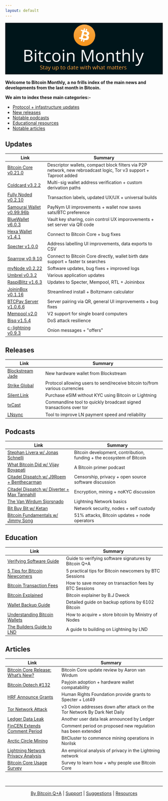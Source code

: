 ```yaml
---
layout: default
---
```


[![bitcoinerheader](https://raw.githubusercontent.com/BitcoinQnA/bitcoin-monthly/master/assets/images/BM2.png)](https://bitcoinmonthly.news/)

**Welcome to Bitcoin Monthly, a no frills index of the main news and developments from the last month in Bitcoin.**

**We aim to index these main categories:-** 

* [Protocol + infastructure updates](#updates)
* [New releases](#releases)
* [Notable podcasts](#podcasts)
* [Educational resources](#education)
* [Notable articles](#articles)


## Updates

| Link                                                              | Summary                                                                                    |
|-------------------------------------------------------------------|--------------------------------------------------------------------------------------------|
| [Bitcoin Core v0.21.0](https://bitcoincore.org/en/releases/0.21.0/)  | Descriptor wallets, compact block filters via P2P network, new rebroadcast logic, Tor v3 support + Taproot added |
| [Coldcard v3.2.2](https://blog.coinkite.com/version-3.2.2-released/)  | Multi-sig wallet address verification + custom derivation paths        |
| [Fully Noded v0.2.10](https://github.com/Fonta1n3/FullyNoded/releases/tag/v0.2.10)  | Transaction labels, updated UX/UX + universal builds        |
| [Samourai Wallet v0.99.96b](https://code.samourai.io/wallet/samourai-wallet-android)  | PayNym UI improvements + wallet now saves sats/BTC preference       |
| [BlueWallet v6.0.3](https://github.com/BlueWallet/BlueWallet/releases/tag/v6.0.3)  | Vault key sharing, coin control UX imporovements + set server via QR code |
| [Hexa Wallet v1.4.1](https://github.com/bithyve/hexa/releases/tag/v1.4.1)  | Connect to Bitcoin Core + bug fixes        |
| [Specter v1.0.0](https://github.com/cryptoadvance/specter-desktop/releases/tag/v1.0.0)  | Address labelling UI improvements, data exports to CSV       |
| [Sparrow v0.9.10](https://github.com/sparrowwallet/sparrow/releases)  | Connect to Bitcoin Core directly, wallet birth date support + faster tx searches    |
| [myNode v0.2.22](https://github.com/mynodebtc/mynode/blob/master/CHANGELOG) | Software updates, bug fixes + improved logs |
| [Umbrel v0.3.2](https://github.com/getumbrel/umbrel/releases/tag/v0.3.2)  | Various application updates                       |
| [RaspiBlitz v1.6.3](https://github.com/rootzoll/raspiblitz#downloading-the-software) | Updates to Specter, Mempool, RTL + Joininbox                     |
| [JoininBox v0.1.16](https://github.com/openoms/joininbox/releases/tag/v0.1.16) | Streamlined install + Boltzmann calculator                    |
| [BTCPay Server v1.0.6.6](https://github.com/btcpayserver/btcpayserver/releases/tag/v1.0.6.5) | Server pairing via QR, general UI improvements + bug fixes  |
| [Mempool v2.0](https://github.com/mempool/mempool/releases/tag/v2.0.0)               | V2 support for single board computers                               |
| [Bisq v1.5.4](https://github.com/bisq-network/bisq/releases)               | DoS attack resilience                               |
| [c-lightning v0.9.3](https://medium.com/blockstream/c-lightning-v0-9-3-federal-qualitative-strengthening-8d431e63b148) | Onion messages + "offers"     |


## Releases

| Link                                                       | Summary                                                                                    |
|------------------------------------------------------------|--------------------------------------------------------------------------------------------|
| [Blockstream Jade](https://blockstream.com/2021/01/03/en-secure-your-bitcoin-and-liquid-assets-with-blockstream-jade/)| New hardware wallet from Blockstream |
| [Strike Global](https://jimmymow.medium.com/announcing-strike-global-2392b908f611)| Protocol allowing users to send/receive bitcoin to/from various currencies |
| [Silent.Link](https://silent.link/)| Purchase eSIM without KYC using Bitcoin or Lightning |
| [txCast](https://txcast.org/) | Commandline tool to quickly broadcast signed transactions over tor  |
| [LNsync](https://blockstream.com/2021/01/22/en-lnsync-getting-your-lightning-node-up-to-speed-quickly/) | Tool to improve LN payment speed and reliability |


## Podcasts

| Link                                                            | Summary                                                                                    |
|-----------------------------------------------------------------|--------------------------------------------------------------------------------------------|
| [Stephan Livera w/ Jonas Schnelli](https://stephanlivera.com/episode/242/)  | Bitcoin development, contribution, funding + the ecosystem of Bitcoin   |
| [What Bitcoin Did w/ Vijay Boyapati](https://www.whatbitcoindid.com/podcast/the-ultimate-bitcoin-101)  | A Bitcoin primer podcast  |
| [Citadel Dispatch w/ J9Roem + Benthecarman](https://youtu.be/h9Rnpd5uuvo)  | Censorship, privacy + open source software discussion  |
| [Citadel Dispatch w/ Diverter + Max Tannahill](https://youtu.be/3psmfRWD9hg)  | Encryption, mining + noKYC discussion |
| [The Van Wirdum Sjorsnado](https://bitcoinmagazine.com/articles/the-lightning-network-basics)  | Lightning Network basics  |
| [Bit Buy Bit w/ Ketan](https://www.bit-buy-bit.com/podcast-1/episode/365a4c50/ep62-bitcoin-podcast-with-_k3tan) | Network security, nodes + self custody |
| [Bitcoin Fundamentals w/ Jimmy Song](https://www.theinvestorspodcast.com/bitcoin-fundamentals/btc009-bitcoin-engineering-w-core-developer-jimmy-song/) | 51% attacks, Bitcoin updates + node operators  |


## Education

| Link                                                            | Summary                                                                                    |
|-----------------------------------------------------------------|--------------------------------------------------------------------------------------------|
| [Verifying Software Guide ](https://www.bitcoinqna.com/post/verifying-software-101)  |  Guide to verifying software signatures by Bitcoin Q+A     |
| [5 Tips for Bitcoin Newcomers ](https://youtu.be/V-H4mBYJf7E)  |  5 practical tips for Bitcoin newcomers by BTC Sessions     |
| [Bitcoin Transaction Fees ](https://youtu.be/XQ4PRqdqadE)  |  How to save money on transaction fees by BTC Sessions     |
| [Bitcoin Explained ](https://youtu.be/DRPeExoH5rY)  |  Bitcoin explainer by B.J Dweck    |
| [Wallet Backup Guide](https://bitcoin-intro.com/en/backup) | Detailed guide on backup options by 6102 Bitcoin |
| [Understanding Bitcoin Wallets](https://youtu.be/bixxWrTDOyc) | How to acquire + store bitcoin by Ministry of Nodes |
| [The Builders Guide to LND](https://docs.lightning.engineering/) | A guide to building on Lightning by LND |


## Articles

| Link                                                            | Summary                                                                                    |
|-----------------------------------------------------------------|--------------------------------------------------------------------------------------------|
| [Bitcoin Core Release: What’s New?](https://bitcoinmagazine.com/articles/bitcoin-core-0-21-0-released-whats-new) | Bitcoin Core update review by Aaron van Wirdum  |
| [Bitcoin Optech #132](https://bitcoinops.org/en/newsletters/2021/01/20/) | Payjoin adoption + hardware wallet compatability   |
| [HRF Announce Grants](https://bitcoinmagazine.com/articles/human-rights-foundation-provides-grants-to-specter-lot49) | Human Rights Foundation provide grants to Specter + Lot49      |
| [Tor Network Attack](https://darknetdaily.com/?p=1030) | v3 Onion addresses down after attack on the Tor Network By Dark Net Daily                |
| [Ledger Data Leak](https://www.ledger.com/blog/update-efforts-to-protect-your-data-and-prosecute-the-scammers) | Another user data leak announced by Ledger |
| [FinCEN Extends Comment Period](https://www.fincen.gov/news/news-releases/fincen-extends-comment-period-rule-aimed-closing-anti-money-laundering) | Comment period on proposed new regulation has been extended |
| [Arctic Circle Mining](https://www.bloomberg.com/news/photo-essays/2021-01-14/bitcoin-btc-usd-cryptocurrency-mining-comes-to-arctic-circle-photos) | BitCluster to commence mining operations in Norilsk |
| [Lightning Network Privacy Analysis](https://arxiv.org/abs/2003.12470) | An empirical analysis of privacy in the Lightning network |
| [Bitcoin Core Usage Survey](https://achow101.com/2021/01/bitcoin-core-survey) | Survey to learn how + why people use Bitcoin Core |



 

<br/>

***

<p align="center">
  <a href="https://twitter.com/BitcoinQ_A">By Bitcoin Q+A</a> |
  <a href="https://bqa.duckdns.org:20486/apps/96ZvtoJQr9bz5QyeDoUfhkmNTLZ/pos">Support</a> |
  <a href="https://github.com/BitcoinQnA/bitcoin-monthly/issues">Suggestions</a> |
  <a href="https://bitcoiner.guide">Resources</a>
  <br><br>
</p>



